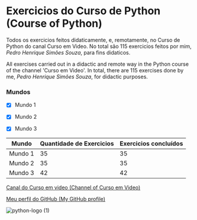 # Exercicios do Curso de Python (Course of Python)

 Todos os exercicios feitos didaticamente, e, remotamente, no Curso de Python do canal Curso em Video.
 No total são 115 exercicios feitos por mim, *Pedro Henrique Simões Souza*, para fins didaticos.

All exercises carried out in a didactic and remote way in the Python course of the channel 'Curso em Video'.
In total, there are 115 exercises done by me, *Pedro Henrique Simões Souza*, for didactic purposes.

### Mundos
- [x] Mundo 1
- [x] Mundo 2
- [x] Mundo 3



Mundo|Quantidade de Exercicios|Exercicios concluídos
---|---|---
Mundo 1|35|35
Mundo 2|35|35
Mundo 3|42|42

[Canal do Curso em video (Channel of Curso em Video)](https://www.youtube.com/cursoemvideo)

[Meu perfil do GitHub (My GitHub profile)](https://www.github.com/PedroHenriqueSimoes)


![python-logo (1)](https://user-images.githubusercontent.com/62796106/78951388-653fdd00-7aa8-11ea-8b95-2b5b906b3422.png)


